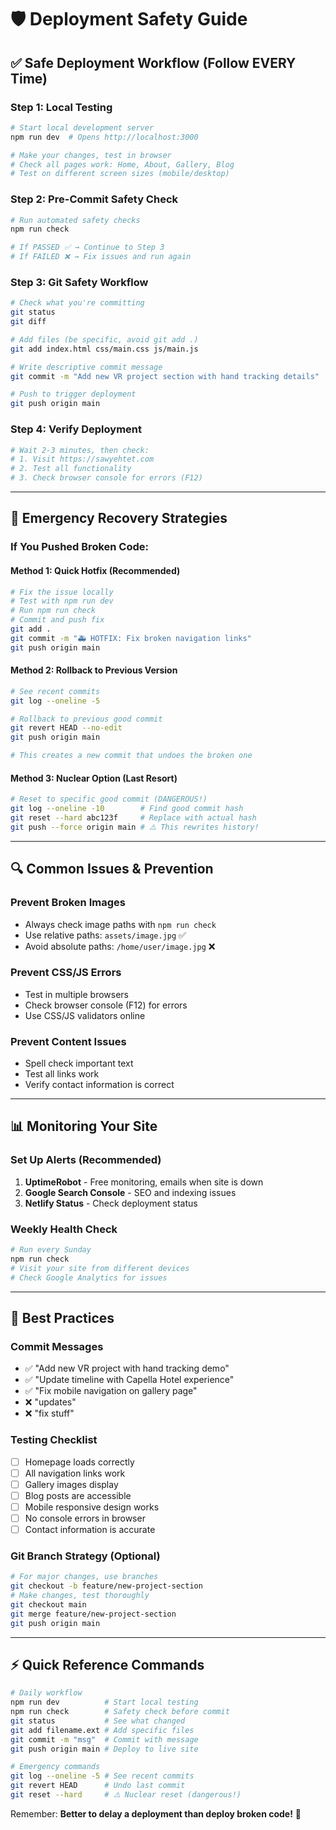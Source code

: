 # 🛡️ Deployment Safety Guide

## ✅ **Safe Deployment Workflow** (Follow EVERY Time)

### **Step 1: Local Testing**

```bash
# Start local development server
npm run dev  # Opens http://localhost:3000

# Make your changes, test in browser
# Check all pages work: Home, About, Gallery, Blog
# Test on different screen sizes (mobile/desktop)
```

### **Step 2: Pre-Commit Safety Check**

```bash
# Run automated safety checks
npm run check

# If PASSED ✅ → Continue to Step 3
# If FAILED ❌ → Fix issues and run again
```

### **Step 3: Git Safety Workflow**

```bash
# Check what you're committing
git status
git diff

# Add files (be specific, avoid git add .)
git add index.html css/main.css js/main.js

# Write descriptive commit message
git commit -m "Add new VR project section with hand tracking details"

# Push to trigger deployment
git push origin main
```

### **Step 4: Verify Deployment**

```bash
# Wait 2-3 minutes, then check:
# 1. Visit https://sawyehtet.com
# 2. Test all functionality
# 3. Check browser console for errors (F12)
```

---

## 🚨 **Emergency Recovery Strategies**

### **If You Pushed Broken Code:**

#### **Method 1: Quick Hotfix (Recommended)**

```bash
# Fix the issue locally
# Test with npm run dev
# Run npm run check
# Commit and push fix
git add .
git commit -m "🚑 HOTFIX: Fix broken navigation links"
git push origin main
```

#### **Method 2: Rollback to Previous Version**

```bash
# See recent commits
git log --oneline -5

# Rollback to previous good commit
git revert HEAD --no-edit
git push origin main

# This creates a new commit that undoes the broken one
```

#### **Method 3: Nuclear Option (Last Resort)**

```bash
# Reset to specific good commit (DANGEROUS!)
git log --oneline -10        # Find good commit hash
git reset --hard abc123f     # Replace with actual hash
git push --force origin main # ⚠️ This rewrites history!
```

---

## 🔍 **Common Issues & Prevention**

### **Prevent Broken Images**

- Always check image paths with `npm run check`
- Use relative paths: `assets/image.jpg` ✅
- Avoid absolute paths: `/home/user/image.jpg` ❌

### **Prevent CSS/JS Errors**

- Test in multiple browsers
- Check browser console (F12) for errors
- Use CSS/JS validators online

### **Prevent Content Issues**

- Spell check important text
- Test all links work
- Verify contact information is correct

---

## 📊 **Monitoring Your Site**

### **Set Up Alerts (Recommended)**

1. **UptimeRobot** - Free monitoring, emails when site is down
2. **Google Search Console** - SEO and indexing issues
3. **Netlify Status** - Check deployment status

### **Weekly Health Check**

```bash
# Run every Sunday
npm run check
# Visit your site from different devices
# Check Google Analytics for issues
```

---

## 🎯 **Best Practices**

### **Commit Messages**

- ✅ "Add new VR project with hand tracking demo"
- ✅ "Update timeline with Capella Hotel experience"
- ✅ "Fix mobile navigation on gallery page"
- ❌ "updates"
- ❌ "fix stuff"

### **Testing Checklist**

- [ ] Homepage loads correctly
- [ ] All navigation links work
- [ ] Gallery images display
- [ ] Blog posts are accessible
- [ ] Mobile responsive design works
- [ ] No console errors in browser
- [ ] Contact information is accurate

### **Git Branch Strategy (Optional)**

```bash
# For major changes, use branches
git checkout -b feature/new-project-section
# Make changes, test thoroughly
git checkout main
git merge feature/new-project-section
git push origin main
```

---

## ⚡ **Quick Reference Commands**

```bash
# Daily workflow
npm run dev          # Start local testing
npm run check        # Safety check before commit
git status           # See what changed
git add filename.ext # Add specific files
git commit -m "msg"  # Commit with message
git push origin main # Deploy to live site

# Emergency commands
git log --oneline -5 # See recent commits
git revert HEAD      # Undo last commit
git reset --hard     # ⚠️ Nuclear reset (dangerous!)
```

Remember: **Better to delay a deployment than deploy broken code!** 🚀
